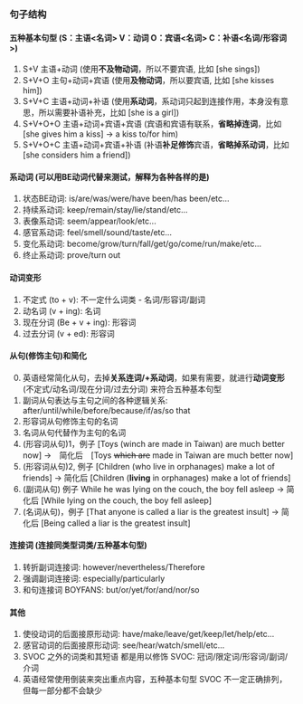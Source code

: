 ### 句子结构

#### 五种基本句型 (S：主语<名词> V：动词 O：宾语<名词> C：补语<名词/形容词>)
1.	S+V	    主语+动词 (使用**不及物动词**，所以不要宾语, 比如 [she sings])
2.	S+V+O	主句+动词+宾语 (使用**及物动词**，所以要宾语, 比如 [she kisses him])
3.	S+V+C	主语+动词+补语 (使用**系动词**，系动词只起到连接作用，本身没有意思，所以需要补语补充，比如 [she is a girl])
4.	S+V+O+O	主语+动词+宾语+宾语 (宾语和宾语有联系，**省略掉连词**，比如 [she gives him a kiss] -> a kiss to/for him)
5.	S+V+O+C	主语+动词+宾语+补语 (补语**补足修饰**宾语，**省略掉系动词**，比如 [she considers him a friend])

#### 系动词 (可以用BE动词代替来测试，解释为各种各样的**是**)

1. 状态BE动词: is/are/was/were/have been/has been/etc...
2. 持续系动词: keep/remain/stay/lie/stand/etc...
3. 表像系动词: seem/appear/look/etc...
4. 感官系动词: feel/smell/sound/taste/etc...
5. 变化系动词: become/grow/turn/fall/get/go/come/run/make/etc...
6. 终止系动词: prove/turn out

#### 动词变形

1. 不定式 (to + v): 不一定什么词类 - 名词/形容词/副词
2. 动名词 (v + ing): 名词
3. 现在分词 (Be + v + ing): 形容词
4. 过去分词 (v + ed): 形容词

#### 从句(修饰主句)和简化
0. 英语经常简化从句，去掉**关系连词/+系动词**，如果有需要，就进行**动词变形** (不定式/动名词/现在分词/过去分词) 来符合五种基本句型
1. 副词从句表达与主句之间的各种逻辑关系: after/until/while/before/because/if/as/so that
2. 形容词从句修饰主句的名词
3. 名词从句代替作为主句的名词
1. (形容词从句)1，例子 [Toys (winch are made in Taiwan) are much better now] ->　简化后　[Toys ~~which are~~ made in Taiwan are much better now]
2. (形容词从句)2, 例子 [Children (who live in orphanages) make a lot of friends] -> 简化后 [Children (**living** in orphanages) make a lot of friends]
3. (副词从句) 例子 While he was lying on the couch, the boy fell asleep -> 简化后 [While lying on the couch, the boy fell asleep]
4. (名词从句)，例子 [That anyone is called a liar is the greatest insult] -> 简化后 [Being called a liar is the greatest insult]

#### 连接词 (连接同类型词类/五种基本句型)
1. 转折副词连接词: however/nevertheless/Therefore
2. 强调副词连接词: especially/particularly
3. 和句连接词 BOYFANS: but/or/yet/for/and/nor/so

#### 其他

1. 使役动词的后面接原形动词: have/make/leave/get/keep/let/help/etc...
2. 感官动词的后面接原形动词: see/hear/watch/smell/etc...
3. SVOC 之外的词类和其短语 都是用以修饰 SVOC: 冠词/限定词/形容词/副词/介词
4. 英语经常使用倒装来突出重点内容，五种基本句型 SVOC 不一定正确排列，但每一部分都不会缺少
